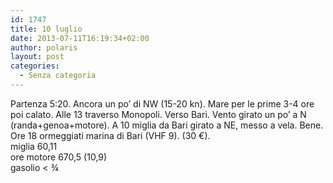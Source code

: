 ```yaml
---
id: 1747
title: 10 luglio
date: 2013-07-11T16:19:34+02:00
author: polaris
layout: post
categories:
  - Senza categoria
---
```

Partenza 5:20. Ancora un po&#8217; di NW (15-20 kn). Mare per le prime 3-4 ore poi calato. Alle 13 traverso Monopoli. Verso Bari. Vento girato un po&#8217; a N (randa+genoa+motore). A 10 miglia da Bari girato a NE, messo a vela. Bene. Ore 18 ormeggiati marina di Bari (VHF 9). (30 €).  
miglia 60,11  
ore motore 670,5 (10,9)  
gasolio < ¾